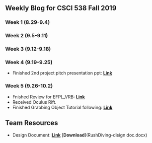 ## Weekly Blog for CSCI 538 Fall 2019
### Week 1 (8.29-9.4)
### Week 2 (9.5-9.11)
### Week 3 (9.12-9.18)
### Week 4 (9.19-9.25)
* Finished 2nd project pitch presentation ppt: [**Link**](https://docs.google.com/presentation/d/1E8LGEj0UPF8qesy_zNgi-hjIeKeVihfnRKT3FRUYJCk/edit#slide=id.g1f87997393_0_782)

### Week 5 (9.26-10.2)
* Fnished Review for EFPL_VRB: [**Link**](https://piazza.com/class/jv4uff58gjj3se?cid=96)
* Received Oculus Rift.
* Finished Grabbing Object Tutorial following: [**Link**](https://www.youtube.com/watch?v=sxvKGVDmYfY&t=61s)


## Team Resources
* Design Document: [**Link**](https://docs.google.com/document/d/19N5vguExpMt9sz03MD6xMC7tzFUjFZfkoN-_O45qTAE/edit) [**Download**](RushDiving-disign doc.docx)
